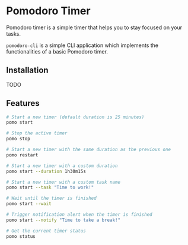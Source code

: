 # Pomodoro Timer

Pomodoro timer is a simple timer that helps you to stay focused on your tasks.

`pomodoro-cli` is a simple CLI application which implements the functionalities of a basic Pomodoro timer.

## Installation

TODO

## Features

```bash
# Start a new timer (default duration is 25 minutes)
pomo start

# Stop the active timer 
pomo stop

# Start a new timer with the same duration as the previous one
pomo restart

# Start a new timer with a custom duration
pomo start --duration 1h30m15s 

# Start a new timer with a custom task name
pomo start --task "Time to work!"

# Wait until the timer is finished
pomo start --wait

# Trigger notification alert when the timer is finished
pomo start --notify "Time to take a break!"

# Get the current timer status
pomo status
```


